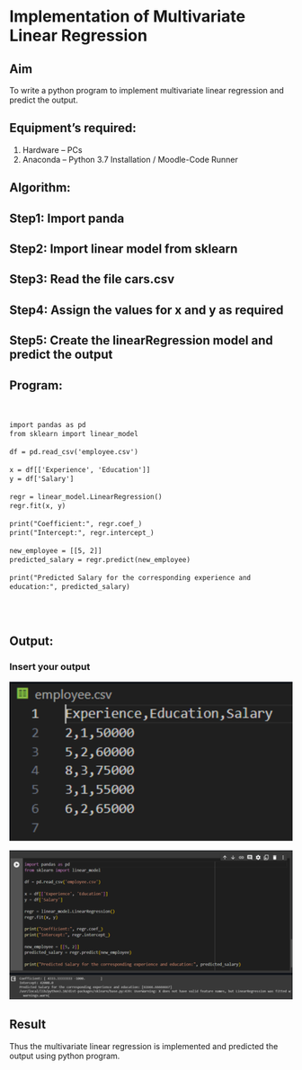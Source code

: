 # Implementation of Multivariate Linear Regression
## Aim
To write a python program to implement multivariate linear regression and predict the output.
## Equipment’s required:
1.	Hardware – PCs
2.	Anaconda – Python 3.7 Installation / Moodle-Code Runner
## Algorithm:
## Step1: Import panda
## Step2: Import linear model from sklearn
## Step3: Read the file cars.csv
## Step4: Assign the values for x and y as required
## Step5: Create the linearRegression model and predict the output


## Program:
```


import pandas as pd
from sklearn import linear_model

df = pd.read_csv('employee.csv')

x = df[['Experience', 'Education']]
y = df['Salary']

regr = linear_model.LinearRegression()
regr.fit(x, y)

print("Coefficient:", regr.coef_)
print("Intercept:", regr.intercept_)

new_employee = [[5, 2]]  
predicted_salary = regr.predict(new_employee)

print("Predicted Salary for the corresponding experience and education:", predicted_salary)




```
## Output:

### Insert your output

![Alt text](<Screenshot 2023-12-29 200706.png>)


![Alt text](<Screenshot 2023-12-29 200724.png>)
## Result
Thus the multivariate linear regression is implemented and predicted the output using python program.